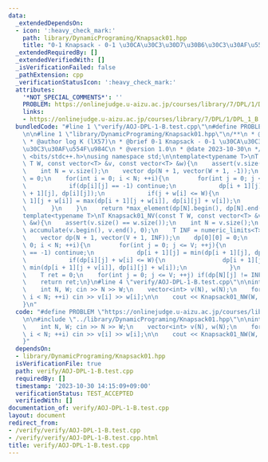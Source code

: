```yaml
---
data:
  _extendedDependsOn:
  - icon: ':heavy_check_mark:'
    path: library/DynamicPrograming/Knapsack01.hpp
    title: "0-1 Knapsack - 0-1 \u30CA\u30C3\u30D7\u30B6\u30C3\u30AF\u554F\u984C"
  _extendedRequiredBy: []
  _extendedVerifiedWith: []
  _isVerificationFailed: false
  _pathExtension: cpp
  _verificationStatusIcon: ':heavy_check_mark:'
  attributes:
    '*NOT_SPECIAL_COMMENTS*': ''
    PROBLEM: https://onlinejudge.u-aizu.ac.jp/courses/library/7/DPL/1/DPL_1_B
    links:
    - https://onlinejudge.u-aizu.ac.jp/courses/library/7/DPL/1/DPL_1_B
  bundledCode: "#line 1 \"verify/AOJ-DPL-1-B.test.cpp\"\n#define PROBLEM \"https://onlinejudge.u-aizu.ac.jp/courses/library/7/DPL/1/DPL_1_B\"\
    \n\n#line 1 \"library/DynamicPrograming/Knapsack01.hpp\"\n/**\n * @file Knapsack01.hpp\n\
    \ * @author log K (lX57)\n * @brief 0-1 Knapsack - 0-1 \u30CA\u30C3\u30D7\u30B6\
    \u30C3\u30AF\u554F\u984C\n * @version 1.0\n * @date 2023-10-30\n */\n\n#include\
    \ <bits/stdc++.h>\nusing namespace std;\n\ntemplate<typename T>\nT Knapsack01_NW(const\
    \ T W, const vector<T> &v, const vector<T> &w){\n    assert(v.size() == w.size());\n\
    \    int N = v.size();\n    vector dp(N + 1, vector(W + 1, -1));\n    dp[0][0]\
    \ = 0;\n    for(int i = 0; i < N; ++i){\n        for(int j = 0; j <= W; ++j){\n\
    \            if(dp[i][j] == -1) continue;\n            dp[i + 1][j] = max(dp[i\
    \ + 1][j], dp[i][j]);\n            if(j + w[i] <= W){\n                dp[i +\
    \ 1][j + w[i]] = max(dp[i + 1][j + w[i]], dp[i][j] + v[i]);\n            }\n \
    \       }\n    }\n    return *max_element(dp[N].begin(), dp[N].end());\n}\n\n\
    template<typename T>\nT Knapsack01_NV(const T W, const vector<T> &v, const vector<T>\
    \ &w){\n    assert(v.size() == w.size());\n    int N = v.size();\n    int V =\
    \ accumulate(v.begin(), v.end(), 0);\n    T INF = numeric_limits<T>::max() / 2;\n\
    \    vector dp(N + 1, vector(V + 1, INF));\n    dp[0][0] = 0;\n    for(int i =\
    \ 0; i < N; ++i){\n        for(int j = 0; j <= V; ++j){\n            if(dp[i][j]\
    \ == -1) continue;\n            dp[i + 1][j] = min(dp[i + 1][j], dp[i][j]);\n\
    \            if(dp[i][j] + w[i] <= W){\n                dp[i + 1][j + v[i]] =\
    \ min(dp[i + 1][j + v[i]], dp[i][j] + w[i]);\n            }\n        }\n    }\n\
    \    T ret = 0;\n    for(int j = 0; j <= V; ++j) if(dp[N][j] != INF) ret = j;\n\
    \    return ret;\n}\n#line 4 \"verify/AOJ-DPL-1-B.test.cpp\"\n\nint main(){\n\
    \    int N, W; cin >> N >> W;\n    vector<int> v(N), w(N);\n    for(int i = 0;\
    \ i < N; ++i) cin >> v[i] >> w[i];\n\n    cout << Knapsack01_NW(W, v, w) << endl;\n\
    }\n"
  code: "#define PROBLEM \"https://onlinejudge.u-aizu.ac.jp/courses/library/7/DPL/1/DPL_1_B\"\
    \n\n#include \"../library/DynamicPrograming/Knapsack01.hpp\"\n\nint main(){\n\
    \    int N, W; cin >> N >> W;\n    vector<int> v(N), w(N);\n    for(int i = 0;\
    \ i < N; ++i) cin >> v[i] >> w[i];\n\n    cout << Knapsack01_NW(W, v, w) << endl;\n\
    }"
  dependsOn:
  - library/DynamicPrograming/Knapsack01.hpp
  isVerificationFile: true
  path: verify/AOJ-DPL-1-B.test.cpp
  requiredBy: []
  timestamp: '2023-10-30 14:15:09+09:00'
  verificationStatus: TEST_ACCEPTED
  verifiedWith: []
documentation_of: verify/AOJ-DPL-1-B.test.cpp
layout: document
redirect_from:
- /verify/verify/AOJ-DPL-1-B.test.cpp
- /verify/verify/AOJ-DPL-1-B.test.cpp.html
title: verify/AOJ-DPL-1-B.test.cpp
---
```

